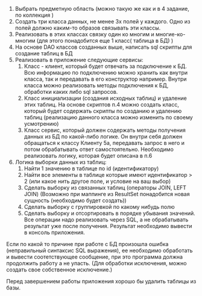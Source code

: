 1. Выбрать предметную область (можно такую же как и в 4 задание, по коллекция )
2. Создать три класса данных, не менее 3х полей у каждого. Одно из полей должно каким-то образов связывать эти классы.
3. Реализовать в этих классах связку один ко многим и многие-ко-многим (для этого понадобится еще 1 класс( таблица в
   БД) )
4. На основе DAO классов созданных выше, написать sql скрипты для создание таблиц в БД
5. Реализовать в приложение следующие сервисы:
   1. Класс - клиент, который будет отвечать за подключение к БД. Всю информацию по подключению можно хранить как внутри
      класса, так и передавать в его конструктор например. Внутри класса можно реализовать методы подключения к БД,
      обработки каких либо sql запросов.
   2. Класс инициализации (создания исходных таблиц) и удаление этих таблиц. На основе скриптов п.4 можно создать класс,
      который будет содержать скрипты по созданию и удалению таблиц (реализацию данного класса можно изменить по своему
      усмотрению)
   3. Класс сервис, который должен содержать методы получения данных из БД по какой-либо логике. Он внутри себя должен
      обращаться к классу Клиенту 5a, передавать запрос в него и потом обрабатывать ответ самостоятельно. Необходимо
      реализовать логику, которая будет описана в п.6
6. Логика выборки данных из таблиц:
   1. Найти 1 значению в таблице по id (идентификатору)
   2. Найти все элементы в таблице которые имеют идентификатор > 2 (или какое нить другое поле, и условие на ваш выбор)
   3. Сделать выборку из связанных таблиц (операторы JOIN, LEFT JOIN) (Возможно при маппинге из ResultSet понадобится
      новая сущность (необходимо будет создать))
   4. Сделать выборку с группировкой по какому нибудь полю
   5. Сделать выборку и отсортировать в порядке убывания значений. Все операции надо реализовать через SQL, а не
      обрабатывать результат уже после получения. Результат необходимо вывести в консоль приложения.

Если по какой то причине при работе с БД произошла ошибка (неправильный синтаксис SQL выражения), ее необходимо
обработать и вывести соотетствующее сообщение, при это программа должна продолжить работу а не упасть. (Для обработки
исключения, можно создать свое собственное исключение.)

Перед завершением работы приложения хорошо бы удалить таблицы из базы.

